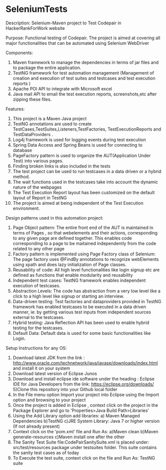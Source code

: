 # SeleniumTests
Description: Selenium-Maven project to Test Codepair in HackerRankForWork website

Purpose: Functional testing of Codepair. The project is aimed at covering all major functionalities that can be automated using Selenium WebDriver

Components:

1) Maven framework to manage the dependencies in terms of jar files and to package the entire application.
2) TestNG framework for test automation management (Management of creation and execution of test suites and testcases    and test execution reports )
3) Apache POI API to integrate with Microsoft excel
4) Java mail API to email the test execution reports, screenshots,etc after zipping these files.


Features: 

1) This project is a Maven Java project
2) TestNG annotations are used to create TestCases,TestSuites,Listeners,TestFactories, TestExecutionReports and         TestDataProviders .
3) Log4j framework is used for logging events during test execution
4) Spring Data Access and Spring Beans is used for connecting to database
5) PageFactory pattern is used to organize the AUT(Application Under Test) into various pages.
6) Finding broken links is also included in the tests
7) The test project can be used to run testcases in a data driven or a hybrid method.
8) The wait functions used in the testcases take into account the dynamic nature of the webpages
9) The Test Execution Report layout has been customized on the default layout of Report in TestNG
10) The project is aimed at being independent of the Test Execution environment.


Design patterns used in this automation project:

1) Page Object pattern: The entire front end of the AUT is maintained in terms of Pages , so that webelements and        their actions, corresponding to any given page are defined together. This enables code corresponding to a page to     be maitained independently from the code related to any other page
2) Factory pattern is implemented using Page Factory class of Selenium:
    The page factory uses @FindBy annotations to recognize webElements using xpath and does lazy initialization of       Page classes. 
3) Reusability of code: All high level functionalities like login signup etc are defined as functions that enable        modularity and reusability
4) Independent test cases: TestNG framework enables independent execution of testcases.
5) Abstraction Levels: The code has abstraction from a very low level like a click to a high level like signup or        starting an interview.
6) Data-driven testing: Test factories and dataproviders provided in TestNG framework has enabled testcases to be        executed in a data driven manner, ie: by getting various test inputs from independent sources external to the        testcases.
7) Hybrid testing: Java Reflection API has been used to enable hybrid testing for the testcases.
8) Default Data: Default data is used for some basic functionalities like Login.


Setup Instructions for any OS:
  1) Download latest JDK from the link : http://www.oracle.com/technetwork/java/javase/downloads/index.html and            install it on your system 
  2) Download latest version of Eclipse Junos
  3) Download and install eclipse ide software under the heading : Eclipse IDE for Java Developers  from the link:         https://eclipse.org/downloads/
  5)Clone this repository into your Github local folder
  6) In the File menu option Import your project into Eclipse using the Import option and browsing to your project
  6) Once the project is added in Eclipse , context click on the project in the Package Explorer and go to                 'Properties>Java Build Path>Libraries' 
  7) Using the Add Library option add libraries: 
      a) Maven Managed Dependencies
      b)TestNG
      c)JRE System Library: Java 7 or higher version (If not already present)
  8) Context click on the 'pom.xml' file and Run As:
      a)Maven clean
      b)Maven generate-resources
      c)Maven install
        one after the other
  9) The Sanity Test Suite file:CodePairSanitySuite.xml  is placed under: src/test/resources package under testsuites       folder. This suite contains the sanity test cases as of today
  10) To Execute the test suite, context click on the file and Run As: TestNG suite
      
